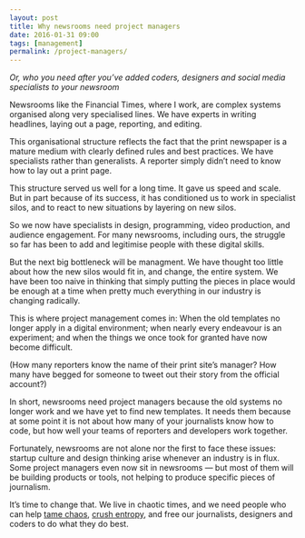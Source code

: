 ```yaml
---
layout: post
title: Why newsrooms need project managers
date: 2016-01-31 09:00
tags: [management]
permalink: /project-managers/
---
```

*Or, who you need after you’ve added coders, designers and social media specialists to your newsroom*

Newsrooms like the Financial Times, where I work, are complex systems organised along very specialised lines. We have experts in writing headlines, laying out a page, reporting, and editing.

This organisational structure reflects the fact that the print newspaper is a mature medium with clearly defined rules and best practices. We have specialists rather than generalists. A reporter simply didn’t need to know how to lay out a print page.

This structure served us well for a long time. It gave us speed and scale. But in part because of its success, it has conditioned us to work in specialist silos, and to react to new situations by layering on new silos.

So we now have specialists in design, programming, video production, and audience engagement. For many newsrooms, including ours, the struggle so far has been to add and legitimise people with these digital skills. 

But the next big bottleneck will be managment. We have thought too little about how the new silos would fit in, and change, the entire system. We have been too naive in thinking that simply putting the pieces in place would be enough at a time when pretty much everything in our industry is changing radically.

This is where project management comes in: When the old templates no longer apply in a digital environment; when nearly every endeavour is an experiment; and when the things we once took for granted have now become difficult. 

(How many reporters know the name of their print site’s manager? How many have begged for someone to tweet out their story from the official account?)

In short, newsrooms need project managers because the old systems no longer work and we have yet to find new templates. It needs them because at some point it is not about how many of your journalists know how to code, but how well your teams of reporters and developers work together.

Fortunately, newsrooms are not alone nor the first to face these issues: startup culture and design thinking arise whenever an industry is in flux. Some project managers even now sit in newsrooms &mdash; but most of them will be building products or tools, not helping to produce specific pieces of journalism.

It’s time to change that. We live in chaotic times, and we need people who can help [tame chaos](http://randsinrepose.com/archives/chaotic-beautiful-snowflakes/), [crush entropy](http://randsinrepose.com/archives/entropy-crushers/), and free our journalists, designers and coders to do what they do best.  
